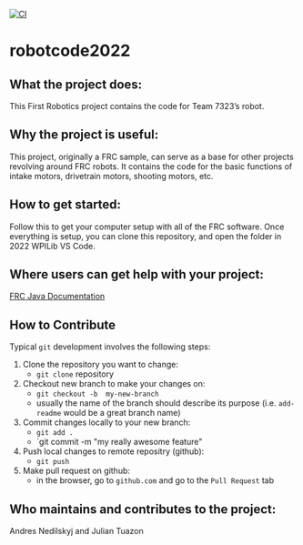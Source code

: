 [![CI](https://github.com/Tritron-Robotics/robotcode2022/actions/workflows/build_test.yaml/badge.svg)](https://github.com/Tritron-Robotics/robotcode2022/actions/workflows/build_test.yaml)

# robotcode2022
## What the project does:
This First Robotics project contains the code for Team 7323’s robot.


## Why the project is useful:
 This project, originally a FRC sample, can serve as a base for other projects revolving around FRC robots. It contains the code for the basic functions of intake motors, drivetrain motors, shooting motors, etc.

## How to get started:
Follow this to get your computer setup with all of the FRC software.
Once everything is setup, you can clone this repository, and open the folder in 2022 WPILib VS Code.


## Where users can get help with your project:
<a href="https://first.wpi.edu/FRC/roborio/release/docs/java/index.html">FRC Java Documentation</a>

## How to Contribute

Typical `git` development involves the following steps:

1. Clone the repository you want to change:
    - `git clone` repository
2. Checkout new branch to make your changes on:
    - `git checkout -b  my-new-branch`
    - usually the name of the branch should describe its purpose (i.e. `add-readme` would be a great branch name)
3. Commit changes locally to your new branch:
    - `git add .`
    - `git commit -m "my really awesome feature"
4. Push local changes to remote repositry (github):
    - `git push`
5. Make pull request on github:
    - in the browser, go to `github.com` and go to the `Pull Request` tab

## Who maintains and contributes to the project:
Andres Nedilskyj and Julian Tuazon
